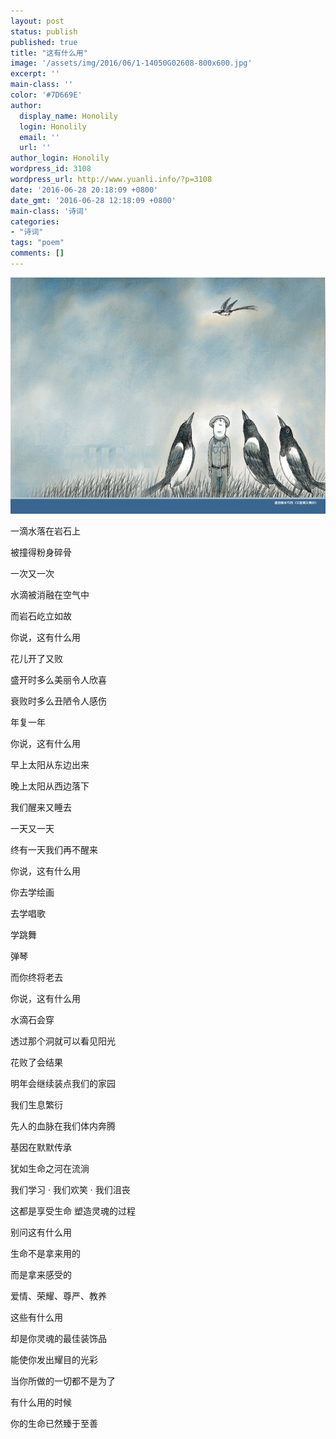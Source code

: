 ```yaml
---
layout: post
status: publish
published: true
title: "这有什么用"
image: '/assets/img/2016/06/1-14050G02608-800x600.jpg'
excerpt: ''
main-class: ''
color: '#7D669E'
author:
  display_name: Honolily
  login: Honolily
  email: ''
  url: ''
author_login: Honolily
wordpress_id: 3108
wordpress_url: http://www.yuanli.info/?p=3108
date: '2016-06-28 20:18:09 +0800'
date_gmt: '2016-06-28 12:18:09 +0800'
main-class: '诗词'
categories:
- "诗词"
tags: "poem"
comments: []
---
```

[![yuanli info image](/assets/img/2016/06/1-14050G02608-800x600.jpg "1-14050G02608")](/assets/img/2016/06/1-14050G02608.jpg)

一滴水落在岩石上

被撞得粉身碎骨

一次又一次

水滴被消融在空气中

而岩石屹立如故

你说，这有什么用

花儿开了又败

盛开时多么美丽令人欣喜

衰败时多么丑陋令人感伤

年复一年

你说，这有什么用

早上太阳从东边出来

晚上太阳从西边落下

我们醒来又睡去

一天又一天

终有一天我们再不醒来

你说，这有什么用

你去学绘画

去学唱歌

学跳舞

弹琴

而你终将老去

你说，这有什么用

水滴石会穿

透过那个洞就可以看见阳光

花败了会结果

明年会继续装点我们的家园

我们生息繁衍

先人的血脉在我们体内奔腾

​基因在默默传承

犹如生命之河在流淌

我们学习 &middot; 我们欢笑 &middot; 我们沮丧

这都是享受生命 塑造灵魂的过程

别问这有什么用

生命不是拿来用的

而是拿来感受的

爱情、荣耀、尊严、教养

这些有什么用

却是你灵魂的最佳装饰品

能使你发出耀目的光彩

当你所做的一切都不是为了

有什么用的时候

你的生命已然臻于至善
